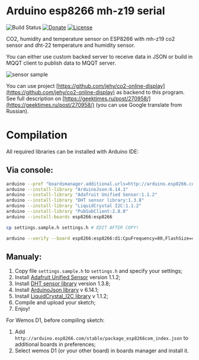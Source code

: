 # Arduino esp8266 mh-z19 serial

![Build Status](https://github.com/jehy/arduino-esp8266-mh-z19-serial/workflows/compile-sketch/badge.svg)
[![Donate](https://img.shields.io/badge/Donate-PayPal-green.svg)](https://www.paypal.me/jehyrus)
[![License](https://img.shields.io/badge/License-BSD%202--Clause-orange.svg)](https://opensource.org/licenses/BSD-2-Clause)

CO2, humidity and temperature sensor on ESP8266 with mh-z19 co2 sensor and dht-22 temperature and humidity sensor.

You can either use custom backed server to receive data in JSON or build in MQQT client to publish data to MQQT server.

![sensor sample](https://github.com/jehy/arduino-esp8266-mh-z19-serial/raw/master/sensor.jpg)

You can use project [https://github.com/jehy/co2-online-display](https://github.com/jehy/co2-online-display) as backend to this program.
See full description on [https://geektimes.ru/post/270958/](https://geektimes.ru/post/270958/) (you can use Google translate from Russian).

# Compilation

All required libraries can be installed with Arduino IDE:

## Via console:

```bash
arduino --pref "boardsmanager.additional.urls=http://arduino.esp8266.com/stable/package_esp8266com_index.json" --save-prefs
arduino --install-library "ArduinoJson:6.14.1"
arduino --install-library "Adafruit Unified Sensor:1.1.2"
arduino --install-library "DHT sensor library:1.3.8"
arduino --install-library "LiquidCrystal I2C:1.1.2"
arduino --install-library "PubSubClient:2.8.0"
arduino --install-boards esp8266:esp8266

cp settings.sample.h settings.h # EDIT AFTER COPY!

arduino --verify --board esp8266:esp8266:d1:CpuFrequency=80,FlashSize=4M3M arduino-esp8266-mh-z19-serial.ino

```

## Manualy:

1. Copy file `settings.sample.h` to `settings.h` and specify your settings;
2. Install [Adafruit Unified Sensor](https://github.com/adafruit/Adafruit_Sensor) version 1.1.2;
3. Install [DHT sensor library](https://github.com/adafruit/DHT-sensor-library) version 1.3.8; 
4. Install [ArduinoJson library](https://arduinojson.org/) v 6.14.1;
5. Install [LiquidCrystal_I2C library](https://github.com/marcoschwartz/LiquidCrystal_I2C) v 1.1.2;
6. Compile and upload your sketch;
7. Enjoy!

For Wemos D1, before compiling sketch:

1. Add `http://arduino.esp8266.com/stable/package_esp8266com_index.json` to additional boards in preferences;
2. Select wemos D1 (or your other board) in boards manager and install it.
